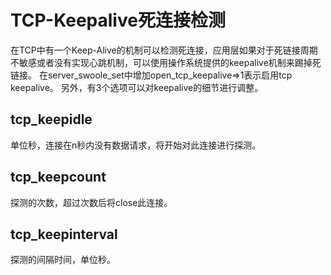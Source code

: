 # TCP-Keepalive死连接检测

在TCP中有一个Keep-Alive的机制可以检测死连接，应用层如果对于死链接周期不敏感或者没有实现心跳机制，可以使用操作系统提供的keepalive机制来踢掉死链接。
在server_swoole_set中增加open_tcp_keepalive=>1表示启用tcp keepalive。
另外，有3个选项可以对keepalive的细节进行调整。

tcp_keepidle
-----
单位秒，连接在n秒内没有数据请求，将开始对此连接进行探测。

tcp_keepcount
-----
探测的次数，超过次数后将close此连接。

tcp_keepinterval
-----
探测的间隔时间，单位秒。
